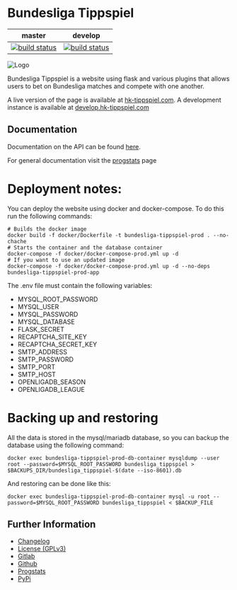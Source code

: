 # Bundesliga Tippspiel

|master|develop|
|:----:|:-----:|
|[![build status](https://gitlab.namibsun.net/namibsun/python/bundesliga-tippspiel/badges/master/build.svg)](https://gitlab.namibsun.net/namibsun/python/bundesliga-tippspiel/commits/master)|[![build status](https://gitlab.namibsun.net/namibsun/python/bundesliga-tippspiel/badges/develop/build.svg)](https://gitlab.namibsun.net/namibsun/python/bundesliga-tippspiel/commits/develop)|

![Logo](resources/logo/logo-readme.png)

Bundesliga Tippspiel is a website using flask and various plugins that allows
users to bet on Bundesliga matches and compete with one another.

A live version of the page is available at
[hk-tippspiel.com](https://hk-tippspiel.com). A development instance is available
at [develop.hk-tippspiel.com](https://develop.hk-tippspiel.com)

## Documentation

Documentation on the API can be found [here](doc/api/API.md).

For general documentation visit the
[progstats](https://progstats.namibsun.net/projects/bundesliga-tippspiel)
page

# Deployment notes:

You can deploy the website using docker and docker-compose.
To do this run the following commands:

    # Builds the docker image
    docker build -f docker/Dockerfile -t bundesliga-tippspiel-prod . --no-chache
    # Starts the container and the database container
    docker-compose -f docker/docker-compose-prod.yml up -d
    # If you want to use an updated image
    docker-compose -f docker/docker-compose-prod.yml up -d --no-deps bundesliga-tippspiel-prod-app

The .env file must contain the following variables:

* MYSQL_ROOT_PASSWORD
* MYSQL_USER
* MYSQL_PASSWORD
* MYSQL_DATABASE
* FLASK_SECRET
* RECAPTCHA_SITE_KEY
* RECAPTCHA_SECRET_KEY
* SMTP_ADDRESS
* SMTP_PASSWORD
* SMTP_PORT
* SMTP_HOST
* OPENLIGADB_SEASON
* OPENLIGADB_LEAGUE

# Backing up and restoring

All the data is stored in the mysql/mariadb database, so you can backup the
database using the following command:

    docker exec bundesliga-tippspiel-prod-db-container mysqldump --user root --password=$MYSQL_ROOT_PASSWORD bundesliga_tippspiel > $BACKUPS_DIR/bundesliga_tippspiel-$(date --iso-8601).db

And restoring can be done like this:

    docker exec bundesliga-tippspiel-prod-db-container mysql -u root --password=$MYSQL_ROOT_PASSWORD bundesliga_tippspiel < $BACKUP_FILE

## Further Information

* [Changelog](CHANGELOG)
* [License (GPLv3)](LICENSE)
* [Gitlab](https://gitlab.namibsun.net/namibsun/python/bundesliga-tippspiel)
* [Github](https://github.com/namboy94/bundesliga-tippspiel)
* [Progstats](https://progstats.namibsun.net/projects/bundesliga-tippspiel)
* [PyPi](https://pypi.org/project/bundesliga-tippspiel)
